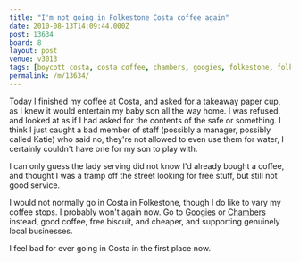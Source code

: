 ```yaml
---
title: "I'm not going in Folkestone Costa coffee again"
date: 2010-08-13T14:09:44.000Z
post: 13634
board: 8
layout: post
venue: v3013
tags: [boycott costa, costa coffee, chambers, googies, folkestone, folkestone costa coffee, costa coffee folkestone]
permalink: /m/13634/
---
```

Today I finished my coffee at Costa, and asked for a takeaway paper cup, as I knew it would entertain my baby son all the way home. I was refused, and looked at as if I had asked for the contents of the safe or something. I think I just caught a bad member of staff (possibly a manager, possibly called Katie) who said no, they're not allowed to even use them for water, I certainly couldn't have one for my son to play with.

I can only guess the lady serving did not know I'd already bought a coffee, and thought I was a tramp off the street looking for free stuff, but still not good service.

I would not normally go in Costa in Folkestone, though I do like to vary my coffee stops. I probably won't again now. Go to <a href="/wiki/googies">Googies</a> or <a href="/wiki/chambers">Chambers</a> instead, good coffee, free biscuit, and cheaper, and supporting genuinely local businesses.

I feel bad for ever going in Costa in the first place now.
